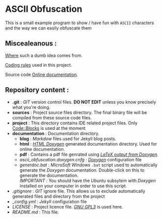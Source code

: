 ASCII Obfuscation
=================

This is a small example program to show / have fun with `ASCII` characters and the way we can easily obfuscate them

Miscealeanous :
---------------

[Where](./documentation/blog/small_talk.md) such a dumb idea comes from.

[Coding rules](./documentation/blog/coding_style.md) used in this project.

Source code [Online documentation](./documentation/html/index.html).

Repository content :
--------------------

- **.git** : _GIT_ version control files. **DO NOT EDIT** unless you know precisely what you're doing.
- **sources** : Project source files directory. The final binary file will be compiled from these source code files.
- **project** : This directory contains IDE related project files. Only [Code::Blocks](http://www.codeblocks.org/) is used at the moment
- **documentation** : Documentation directory.
  - **blog** : _Markdow_ files used for Jekyll blog posts.
  - **html** : [_HTML Doxygen_](http://www.stack.nl/~dimitri/doxygen/manual/starting.html#html_out) generated documentation directory. Used for online documentation.
  - **pdf** : Contains a pdf file genrated using [_LaTeX output from Doxygen_](http://www.stack.nl/~dimitri/doxygen/manual/starting.html#latex_out).
  - _ascii_obfuscation.doxygen.cnfg_ : [_Doxygen_](http://www.stack.nl/~dimitri/doxygen/index.html) configuration file
  - _generdoc.bat_ : _MicroSoft Windows_ ```.bat``` script used to automatically generate the _Doxygen_ documentation. Double-click on this to generate the documentation.<br>
    _IMPORTANT :_ You should have the *Ubuntu* subsytem with _Doxygen_ installed on your computer in order to use this script.
- _.gitignore_ : _GIT_ ignore file. This allows us to exclude automatically generated files and directory from the project
- __config.yml_ : _Jekyll_ configuration file
- _LICENSE_ : Project licence file. [_GNU GPL3_](https://www.gnu.org/licenses/gpl-3.0.html) is used here.
- _README.md_ : This file.
